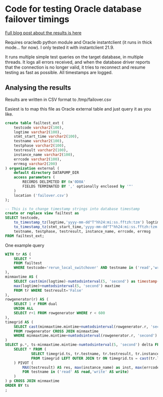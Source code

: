 # Code for testing Oracle database failover timings

[Full blog post about the results is here](https://ilmarkerm.eu/blog/2023/02/testing-client-failover-with-data-guard-fast-start-failover-1-setup/)

Requires oracledb python module and Oracle instantclient (it runs in thick mode... for now). I only tested it with instantclient 21.9.

It runs multiple simple test queries on the target database, in multiple threads. It logs all errors received, and when the database driver reports that the connection is no longer valid, it tries to reconnect and resume testing as fast as possible. All timestamps are logged.

## Analysing the results

Results are written in CSV format to /tmp/failover.csv

Easiest is to map this file as Oracle external table and just query it as you like.

```sql
create table failtest_ext (
    testcode varchar2(100),
    logtime varchar2(100),
    stmt_start_time varchar2(100),
    testname varchar2(100),
    testphase varchar2(100),
    testresult varchar2(100),
    instance_name varchar2(100),
    errcode varchar2(100),
    errmsg varchar2(200)
) organization external (
    default directory DATAPUMP_DIR
    access parameters (
        RECORDS DELIMITED BY 0x'0D0A'
        FIELDS TERMINATED BY ',' optionally enclosed by '"'
    )
    location ('failover.csv')
);

-- This is to change timestamp strings into database timestamp
create or replace view failtest as
SELECT testcode, 
    to_timestamp_tz(logtime,'yyyy-mm-dd"T"hh24:mi:ss.fftzh:tzm') logtime,
    to_timestamp_tz(stmt_start_time,'yyyy-mm-dd"T"hh24:mi:ss.fftzh:tzm') stmt_start_time,
    testname, testphase, testresult, instance_name, errcode, errmsg
FROM failtest_ext;
```

One example query

```sql
WITH tr AS (
    SELECT *
    FROM failtest
    WHERE testcode='rerun_local_switchover' AND testname in ('read','write')
),
minmaxtime AS (
    SELECT cast(min(logtime)-numtodsinterval(5, 'second') as timestamp(0) with time zone) mintime, 
    max(logtime)+numtodsinterval(5, 'second') maxtime
    FROM tr WHERE testresult='False'
),
rowgenerator(r) AS (
    SELECT 1 r FROM dual
    UNION ALL
    SELECT r+1 FROM rowgenerator WHERE r < 600
),
timegrid AS (
    SELECT cast(minmaxtime.mintime+numtodsinterval(rowgenerator.r, 'second') as timestamp(0) with time zone) ts
    FROM rowgenerator CROSS JOIN minmaxtime
    WHERE minmaxtime.mintime+numtodsinterval(rowgenerator.r, 'second') < minmaxtime.maxtime
)
SELECT p.*, ts-minmaxtime.mintime-numtodsinterval(5, 'second') delta FROM (
    SELECT * FROM (
            SELECT timegrid.ts, tr.testname, tr.testresult, tr.instance_name, tr.errcode
            FROM timegrid LEFT OUTER JOIN tr ON timegrid.ts = cast(tr.logtime as timestamp(0) with time zone)
    ) PIVOT (
        MAX(testresult) AS res, max(instance_name) as inst, max(errcode) as err
        FOR testname in ('read' AS read,'write' AS write)
    )
) p CROSS JOIN minmaxtime
ORDER BY ts
;
```
